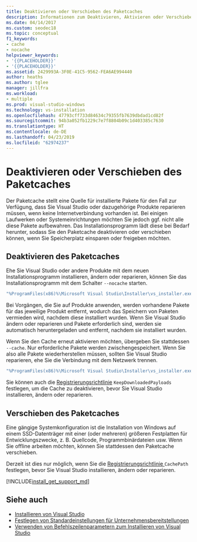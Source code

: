 ```yaml
---
title: Deaktivieren oder Verschieben des Paketcaches
description: Informationen zum Deaktivieren, Aktivieren oder Verschieben des Paketcaches für Visual Studio-Bereitstellungen.
ms.date: 04/14/2017
ms.custom: seodec18
ms.topic: conceptual
f1_keywords:
- cache
- nocache
helpviewer_keywords:
- '{{PLACEHOLDER}}'
- '{{PLACEHOLDER}}'
ms.assetid: 2429993A-3F0E-41C5-9562-FEA6AE994440
author: heaths
ms.author: tglee
manager: jillfra
ms.workload:
- multiple
ms.prod: visual-studio-windows
ms.technology: vs-installation
ms.openlocfilehash: 47793cff733d84634c79355fb7639dbdad1cd82f
ms.sourcegitcommit: 94b3a052fb1229c7e7f8804b09c1d403385c7630
ms.translationtype: HT
ms.contentlocale: de-DE
ms.lasthandoff: 04/23/2019
ms.locfileid: "62974237"
---
```

# <a name="disable-or-move-the-package-cache"></a>Deaktivieren oder Verschieben des Paketcaches

Der Paketcache stellt eine Quelle für installierte Pakete für den Fall zur Verfügung, dass Sie Visual Studio oder dazugehörige Produkte reparieren müssen, wenn keine Internetverbindung vorhanden ist. Bei einigen Laufwerken oder Systemeinrichtungen möchten Sie jedoch ggf. nicht alle diese Pakete aufbewahren.
Das Installationsprogramm lädt diese bei Bedarf herunter, sodass Sie den Paketcache deaktivieren oder verschieben können, wenn Sie Speicherplatz einsparen oder freigeben möchten.

## <a name="disable-the-package-cache"></a>Deaktivieren des Paketcaches

Ehe Sie Visual Studio oder andere Produkte mit dem neuen Installationsprogramm installieren, ändern oder reparieren, können Sie das Installationsprogramm mit dem Schalter `--nocache` starten.

```cmd
"%ProgramFiles(x86)%\Microsoft Visual Studio\Installer\vs_installer.exe" --nocache
```

Bei Vorgängen, die Sie auf Produkte anwenden, werden vorhandene Pakete für das jeweilige Produkt entfernt, wodurch das Speichern von Paketen vermieden wird, nachdem diese installiert wurden. Wenn Sie Visual Studio ändern oder reparieren und Pakete erforderlich sind, werden sie automatisch heruntergeladen und entfernt, nachdem sie installiert wurden.

Wenn Sie den Cache erneut aktivieren möchten, übergeben Sie stattdessen `--cache`. Nur erforderliche Pakete werden zwischengespeichert. Wenn Sie also alle Pakete wiederherstellen müssen, sollten Sie Visual Studio reparieren, ehe Sie die Verbindung mit dem Netzwerk trennen.

```cmd
"%ProgramFiles(x86)%\Microsoft Visual Studio\Installer\vs_installer.exe" repair --passive --norestart --cache
```

Sie können auch die [Registrierungsrichtlinie](set-defaults-for-enterprise-deployments.md) `KeepDownloadedPayloads` festlegen, um die Cache zu deaktivieren, bevor Sie Visual Studio installieren, ändern oder reparieren.

## <a name="move-the-package-cache"></a>Verschieben des Paketcaches

Eine gängige Systemkonfiguration ist die Installation von Windows auf einem SSD-Datenträger mit einer (oder mehreren) größeren Festplatten für Entwicklungszwecke, z. B. Quellcode, Programmbinärdateien usw. Wenn Sie offline arbeiten möchten, können Sie stattdessen den Paketcache verschieben.

Derzeit ist dies nur möglich, wenn Sie die [Registrierungsrichtlinie ](set-defaults-for-enterprise-deployments.md) `CachePath` festlegen, bevor Sie Visual Studio installieren, ändern oder reparieren.

[!INCLUDE[install_get_support_md](includes/install_get_support_md.md)]

## <a name="see-also"></a>Siehe auch

* [Installieren von Visual Studio](install-visual-studio.md)
* [Festlegen von Standardeinstellungen für Unternehmensbereitstellungen](set-defaults-for-enterprise-deployments.md)
* [Verwenden von Befehlszeilenparametern zum Installieren von Visual Studio](use-command-line-parameters-to-install-visual-studio.md)
